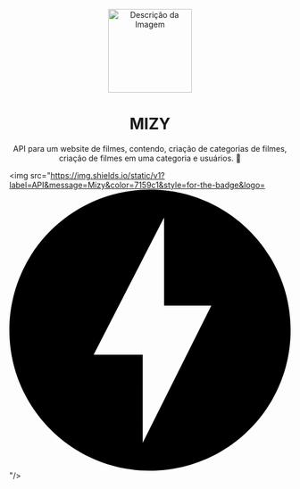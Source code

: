 <p align="center">
    <img src="https://drive.google.com/uc?id=1GTQ5g2pOOy_f_mQX7qHH6T9xW3yOKnoG" alt="Descrição da Imagem" style="width: 150px; height: auto;">
</p>

<h1 align="center"> MIZY</h1>
<p align="center">API para um website de filmes, contendo, criação de categorias de filmes, criação de filmes em uma categoria e usuários. 💜</p>

<img src="https://img.shields.io/static/v1?label=API&message=Mizy&color=7159c1&style=for-the-badge&logo=<svg role="img" viewBox="0 0 24 24" xmlns="http://www.w3.org/2000/svg"><title>FastAPI</title><path d="M12 0C5.375 0 0 5.375 0 12c0 6.627 5.375 12 12 12 6.626 0 12-5.373 12-12 0-6.625-5.373-12-12-12zm-.624 21.62v-7.528H7.19L13.203 2.38v7.528h4.029L11.376 21.62z"/></svg>"/>